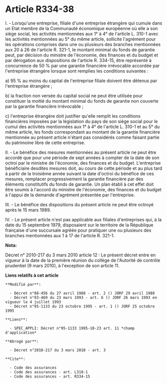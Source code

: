 # Article R334-38

I. - Lorsqu'une entreprise, filiale d'une entreprise étrangère qui cumule dans un Etat membre de la Communauté économique
européenne où elle a son siège social, les activités mentionnées aux 1° à 4° de l'article L. 310-1 avec les activités
mentionnées au 5° du même article, sollicite l'agrément pour les opérations comprises dans une ou plusieurs des branches
mentionnées aux 20 à 26 de l'article R. 321-1, le montant minimal du fonds de garantie peut, par décision du ministre de
l'économie, des finances et du budget et par dérogation aux dispositions de l'article R. 334-15, être représenté à
concurrence de 50 % par une garantie financière irrévocable accordée par l'entreprise étrangère lorsque sont remplies les
conditions suivantes :

a) 95 % au moins du capital de l'entreprise filiale doivent être détenus par l'entreprise étrangère ;

b) la fraction non versée du capital social ne peut être utilisée pour constituer la moitié du montant minimal du fonds de
garantie non couverte par la garantie financière irrévocable ;

c) l'entreprise étrangère doit justifier qu'elle remplit les conditions financières imposées par la législation du pays de
son siège social pour le cumul des activités mentionnées aux 1° à 4° de l'article L. 310-1 et au 5° du même article, les
fonds correspondant au montant de la garantie financière mentionnée au présent article n'étant pas considérés comme faisant
partie du patrimoine libre de cette entreprise.

II. - Le bénéfice des mesures mentionnées au présent article ne peut être accordé que pour une période de sept années à
compter de la date de son octroi par le ministre de l'économie, des finances et du budget. L'entreprise bénéficiaire desdites
mesures doit, au cours de cette période et au plus tard à partir de la troisième année suivant la date d'octroi du bénéfice
de ces mesures, remplacer progressivement la garantie financière par des éléments constitutifs du fonds de garantie. Un plan
établi à cet effet doit être soumis à l'accord du ministre de l'économie, des finances et du budget à l'appui de la demande
d'agrément présentée par l'entreprise.

III. - Le bénéfice des dispositions du présent article ne peut être octroyé après le 15 mars 1989.

IV. - Le présent article n'est pas applicable aux filiales d'entreprises qui, à la date du 15 septembre 1979, disposaient sur
le territoire de la République française d'une succursale agréée pour pratiquer une ou plusieurs des branches mentionnées aux
1 à 17 de l'article R. 321-1.

**Nota:**

Décret n° 2010-217 du 3 mars 2010 article 12 : Le présent décret entre en vigueur à la date de la première réunion du collège
de l'Autorité de contrôle prudentiel (9 mars 2010), à l'exception de son article 11.

**Liens relatifs à cet article**

	**Modifié par**:

	  - Décret n°88-456 du 27 avril 1988 - art. 2 () JORF 29 avril 1988
	  - Décret n°93-469 du 23 mars 1993 - art. 6 () JORF 26 mars 1993 en vigueur le 4 juillet 1993
	  - Décret n°95-1133 du 23 octobre 1995 - art. 1 () JORF 25 octobre 1995

	**Liens**:

	  - SPEC_APPLI: Décret n°95-1133 1995-10-23 art. 11 *champ d'application*

	**Abrogé par**:

	  - Décret n°2010-217 du 3 mars 2010 - art. 3

	**Cite**:

	  - Code des assurances
	  - Code des assurances - art. L310-1
	  - Code des assurances - art. R334-15
